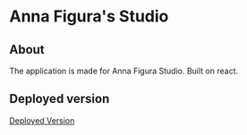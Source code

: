 # Anna Figura's Studio

## About

The application is made for Anna Figura Studio. Built on react.

## Deployed version

[Deployed Version](https://afigura.com/works)
